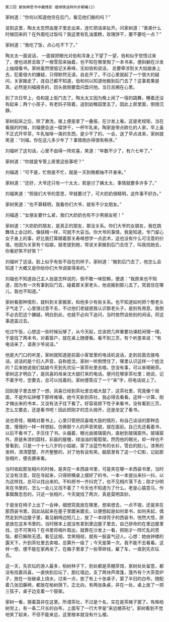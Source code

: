     第三回 颠倒神思书中藏倩影 缠绵情话林外步朝曦(2) 

   家树道：“你何以知道他住在后门，看见他们搬的吗？”

   说到这里，陶太太忽然由屋子里走出来，连忙把话来扯开。问家树道：“表弟什么时候回来的？在外面吃过饭吗？我这里有乳油蛋糕，玫瑰饼干，要不要吃一点？”

   家树道：“我吃了饭，点心吃不下了。”

   陶太太一面说话， 一面就把眼光对伯和浑身上下望了一望，伯和似乎觉悟过来了，便也进房去取了一根雪茄来抽着，也不知在哪里掏了一本书来，便斜躺在沙发上抽烟看书。家树虽然很惦记关寿峰，无如伯和说话， 总要牵涉到关大姑娘身上去，犯着很大的嫌疑，只得默然无语，自走开了。不过心里就起了一个很大的疑问，关家搬走了，连自己都不知道，伯和何以知道他搬到后门去了？这事若果是真，必然是刘福报告的，回头我倒要盘问盘问他。当日且搁在心里。

   到了次日早上，伯和是上衙门去了。陶太太又因为晚上闹了一宿的跳舞，睡着还没有起来；两个小孩子，有老妈子陪着，送到幼稚园里去了。因此上房里面，倒很沉静。

   家树起床之后，除了漱洗，接上便是拿了一叠报，在沙发上看。这是老规矩，当在看报的时候，刘福便会送一碟饼干，一杯牛乳来。陶家是带点欧化的人家，早上虽不正式开早茶，牛乳咖啡一类的东西，是少不了的。一会，送了早点进来，家树就笑道：“刘福，你在这儿多少年了？事情倒办得很有秩序。”

   刘福听了这句话，心里不由得一阵欢喜，笑道：“年数不少了，有六七年了。”

   家树道：“你就是专管上房里这些事吧？”

   刘福道：“可不是，忙倒是不忙，就是一天到晚都抽不开身来。”

   家树道：“还好，大爷还只有一个太太，若是讨了姨太太，事情就要多许多了。”

   刘福笑道：“照我们大爷的意思，早就要讨了，可大奶奶很精明，这件事不好办。”

   家树笑道：“也不算精明，我看你们大爷，就有不少女朋友。”

   刘福道：“女朋友要什么紧，我们大奶奶也有不少男朋友呢！”

   家树道：“大奶奶的朋友，是真正的朋友，那没关系。你们大爷的女朋友，我在跳舞场上会过的，像妖精一样，可就不大妥当。你大爷的事情，我是知道，专门留心女子身上的事，好比我打算跟着那关寿峰想学一点武术，这也没有什么可注意的价值。他因为关家有个姑娘，就老提到她，常说关家搬到后门去住了，叫我找她去，你看好笑不好笑？”

   刘福听了这话，脸上似乎有些不自在的样子。家树道：“搬到后门去了，他怎么会知道？大概又是你给你们大爷调查得来的。”

   刘福也不知道自己主人翁是怎样说的，倒不敢一味狡赖，便道：“我原来也不知道，因为有一次有事到后门去，碰着那关家老头，他说搬到那儿去了。究竟住在哪儿，我也不知道。”

   家树看那种情形，就料到关家搬家，和他多少有些关系。也不知道如何把个憨老头子气走了，心里很过意不去，不过他们老疑惑我认识那老头子，是别有用意，我倒不必去犯这个嫌疑。明白到此，也就不必向下追问，当时依然谈些别的闲话，将这事遮盖过去。

   吃过午饭，心想这一些时候玩够了，从今天起，应该把几样重要功课趁闲理一理，于是找了两本书，对着窗户，就在桌上随便看。看不到三页，有个听差来说：“有电话来了，请表少爷说话。”

   他是大门口的听差，家树就知道是前面小客堂里的电话机说话，走到前面去接电话。说话的是个妇人声音，自称姓沈。家树一听倒愣住了，哪里认识这样一个姓沈的？后来她说我们姑娘今天到先农坛一家茶社里去唱，您没有事，可以来喝碗茶。家树这才明白了，是凤喜的母亲沈大娘打来的电话。便问在哪家茶社里；她说，记不着字号，您要去，总可以找着的。家树便答应了一个“来”字，将电话挂上了。

   回到屋子里去想了一想，凤喜已经到茶社里去唱大鼓了，这茶社里，究竟像个局面，不是外坛钟楼下那样难堪，她今天新到茶社，我必得去看看。这样一计算，刚才摊出来的书本，又没有法子往下看了。好容易捺下性子来看书，没有看到三页，怎么又要走，还是看书吧！因此把刚才的念头抛开，还是坐定了看书。

   说也奇怪，眼睛对着书上，心里只管把凤喜唱大鼓的情形，和自己谈话的那种态度，慢慢的一样一样想起，仿佛那个人的声音笑貌，就在面前。自己先还看着书，以后不看书了。手压住了书。头偏着，眼光由玻璃窗内，直射到玻璃窗外。玻璃窗外，原是朱漆的圆柱，彩画的屋檐，绿油油的葡萄架。然而他的眼光，却一样也不曾看到，只是一个十七八岁的小姑娘，穿了淡蓝竹布的长衫，雪白的脸儿，漆黑的发辫，清清楚楚，齐齐整整的，对了他有说有笑。脑筋里有了这一个幻影，记起那张相片，便去挪来看。

   当时收起那张相片的时候，是夹在一本西装书里，可是夹在哪一本西装书里，当时又没有注意，现在寻起来，只得把横桌上摆好了的书，一本一本提出来抖一抖，以为这样找，总可以找出来的。不料把书一齐抖完了，也不见相片落下去；刚才分明夹在书里的，怎么一会儿又找不着了？今天也不知道为了什么，老是心猿意马，作事飘飘忽忽的，只这一张相片，今天就找了两次，真是莫明其妙。

   于是坐在椅子上出了一会神，细想究竟放在哪里，想来想去，一点不错，还是夹在那西装书里。因此站起来在屋子里踱来踱去，以便想起是如何拿书，如何夹起，偶然走到外边屋子里，看见躺椅边短几上，放了一本绿壳子的西装书，恍然大悟，原是放在这本书里的。当时根本上就没有拿到里边屋子里去，自己拼命的在里边屋里找，岂不可笑吗？在书里将相片取出，就靠在沙发上一看，把刚才一阵忙乱的苦恼，都已解除无遗。看见这相，含笑相视，就有一股喜气迎人。心想：她由钟楼的露天下，升到茶社里去卖唱，总算升一级了；今天是第一次，我不能不去看看。这样一想，便不能在家再坐了。在箱子里拿了一些零碎钱，雇了车，一直到先农坛去。

   这一天，先农坛的游人最多，柏树林子下，到处都是茶棚茶馆，家树处处留意，都没有找着凤喜，一直快到后坛了，那红墙边，支了两块芦席篷，篷外有个大茶壶炉子，放在一张破桌上烧水，过来一点，放了有上十张桌子，蒙了半旧的白布，随配着几张旧藤椅，都放在柏树荫下。正北向，有两张条桌，并在一处，桌上放了一把三弦子，桌子边支着一个鼓架。

   家树一看，猜着莫非在这里。所谓茶社，不过是个名，实在是茶摊子罢了。有株柏树兜上，有一条二尺长的白布，上面写了一行大字是“来远楼茶社”。家树看到不觉地笑了起来，不但不能来远，这里根本就没有什么楼。

